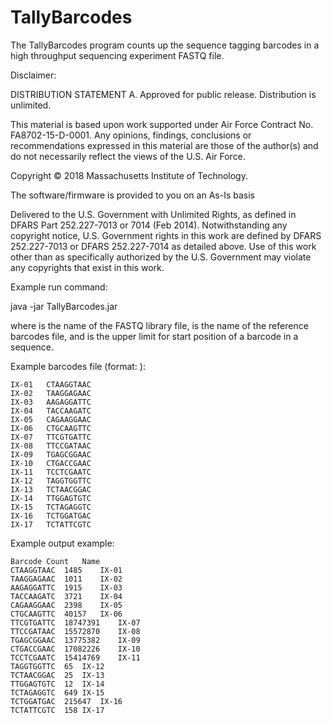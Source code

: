 # TallyBarcodes
The TallyBarcodes program counts up the sequence tagging barcodes in a high throughput 
sequencing experiment FASTQ file.

Disclaimer:

  DISTRIBUTION STATEMENT A. Approved for public release. Distribution is unlimited.
  
  This material is based upon work supported under Air Force Contract No. FA8702-15-D-0001.
  Any opinions, findings, conclusions or recommendations expressed in this material are those 
  of the author(s) and do not necessarily reflect the views of the U.S. Air Force.
  
  Copyright © 2018 Massachusetts Institute of Technology.
  
  The software/firmware is provided to you on an As-Is basis
  
  Delivered to the U.S. Government with Unlimited Rights, as defined in DFARS Part 252.227-7013 
  or 7014 (Feb 2014). Notwithstanding any copyright notice, U.S. Government rights in this 
  work are defined by DFARS 252.227-7013 or DFARS 252.227-7014 as detailed above. Use of this 
  work other than as specifically authorized by the U.S. Government may violate any copyrights 
  that exist in this work.

Example run command:

  java -jar TallyBarcodes.jar <FASTQ name> <barcodes name> <max start>

  where <FASTQ name> is the name of the FASTQ library file, 
        <barcodes name> is the name of the reference barcodes file, and
        <max start> is the upper limit for start position of a barcode in a sequence.

Example barcodes file (format: <name><tab><barcode>):

    IX-01	CTAAGGTAAC
    IX-02	TAAGGAGAAC
    IX-03	AAGAGGATTC
    IX-04	TACCAAGATC
    IX-05	CAGAAGGAAC
    IX-06	CTGCAAGTTC
    IX-07	TTCGTGATTC
    IX-08	TTCCGATAAC
    IX-09	TGAGCGGAAC
    IX-10	CTGACCGAAC
    IX-11	TCCTCGAATC
    IX-12	TAGGTGGTTC
    IX-13	TCTAACGGAC
    IX-14	TTGGAGTGTC
    IX-15	TCTAGAGGTC
    IX-16	TCTGGATGAC
    IX-17	TCTATTCGTC

Example output example:

    Barcode	Count	Name
    CTAAGGTAAC	1485	IX-01
    TAAGGAGAAC	1011	IX-02
    AAGAGGATTC	1915	IX-03
    TACCAAGATC	3721	IX-04
    CAGAAGGAAC	2398	IX-05
    CTGCAAGTTC	40157	IX-06
    TTCGTGATTC	18747391	IX-07
    TTCCGATAAC	15572870	IX-08
    TGAGCGGAAC	13775382	IX-09
    CTGACCGAAC	17082226	IX-10
    TCCTCGAATC	15414769	IX-11
    TAGGTGGTTC	65	IX-12
    TCTAACGGAC	25	IX-13
    TTGGAGTGTC	12	IX-14
    TCTAGAGGTC	649	IX-15
    TCTGGATGAC	215647	IX-16
    TCTATTCGTC	158	IX-17
